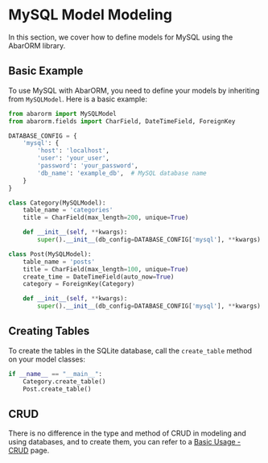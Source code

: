 # MySQL Model Modeling

In this section, we cover how to define models for MySQL using the AbarORM library.

## Basic Example

To use MySQL with AbarORM, you need to define your models by inheriting from `MySQLModel`. Here is a basic example:

```python
from abarorm import MySQLModel
from abarorm.fields import CharField, DateTimeField, ForeignKey

DATABASE_CONFIG = {
    'mysql': {
        'host': 'localhost',
        'user': 'your_user',
        'password': 'your_password',
        'db_name': 'example_db',  # MySQL database name
    }
}

class Category(MySQLModel):
    table_name = 'categories'
    title = CharField(max_length=200, unique=True)

    def __init__(self, **kwargs):
        super().__init__(db_config=DATABASE_CONFIG['mysql'], **kwargs)

class Post(MySQLModel):
    table_name = 'posts'
    title = CharField(max_length=100, unique=True)
    create_time = DateTimeField(auto_now=True)
    category = ForeignKey(Category)

    def __init__(self, **kwargs):
        super().__init__(db_config=DATABASE_CONFIG['mysql'], **kwargs)
```

## Creating Tables

To create the tables in the SQLite database, call the `create_table` method on your model classes:
```python
if __name__ == "__main__":
    Category.create_table()
    Post.create_table()
```
## CRUD
There is no difference in the type and method of CRUD in modeling and using databases, and to create them, you can refer to a [Basic Usage - CRUD](http://127.0.0.1:8000/basic_usage/#step-3-perform-crud-operations) page.